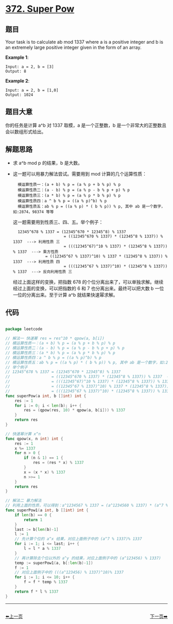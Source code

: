 # [372. Super Pow](https://leetcode.com/problems/super-pow/)


## 题目

Your task is to calculate ab mod 1337 where a is a positive integer and b is an extremely large positive integer given in the form of an array.

**Example 1**:

    Input: a = 2, b = [3]
    Output: 8

**Example 2**:

    Input: a = 2, b = [1,0]
    Output: 1024


## 题目大意


你的任务是计算 a^b 对 1337 取模，a 是一个正整数，b 是一个非常大的正整数且会以数组形式给出。

## 解题思路

- 求 a^b mod p 的结果，b 是大数。
- 这一题可以用暴力解法尝试。需要用到 mod 计算的几个运算性质：

        模运算性质一：(a + b) % p = (a % p + b % p) % p
        模运算性质二：(a - b) % p = (a % p - b % p + p) % p
        模运算性质三：(a * b) % p = (a % p * b % p) % p
        模运算性质四：a ^ b % p = ((a % p)^b) % p
        模运算性质五：ab % p = ((a % p) * ( b % p)) % p, 其中 ab 是一个数字，如:2874，98374 等等

    这一题需要用到性质三、四、五。举个例子：

        12345^678 % 1337 = (12345^670 * 12345^8) % 1337
        				    = ((12345^670 % 1337) * (12345^8 % 1337)) % 1337  ---> 利用性质 三
        				    = (((12345^67)^10 % 1337) * (12345^8 % 1337)) % 1337  ---> 乘方性质
                    = ((12345^67 % 1337)^10) % 1337 * (12345^8 % 1337)) % 1337  ---> 利用性质 四
        				    = (((12345^67 % 1337)^10) * (12345^8 % 1337)) % 1337  ---> 反向利用性质 三

    经过上面这样的变换，把指数 678 的个位分离出来了，可以单独求解。继续经过上面的变换，可以把指数的 6 和 7 也分离出来。最终可以把大数 b 一位一位的分离出来。至于计算 a^b 就结果快速幂求解。


## 代码

```go

package leetcode

// 解法一 快速幂 res = res^10 * qpow(a, b[i])
// 模运算性质一：(a + b) % p = (a % p + b % p) % p
// 模运算性质二：(a - b) % p = (a % p - b % p + p) % p
// 模运算性质三：(a * b) % p = (a % p * b % p) % p
// 模运算性质四：a ^ b % p = ((a % p)^b) % p
// 模运算性质五：ab % p = ((a % p) * ( b % p)) % p, 其中 ab 是一个数字，如:2874，98374 等等
// 举个例子
// 12345^678 % 1337 = (12345^670 * 12345^8) % 1337
//				    = ((12345^670 % 1337) * (12345^8 % 1337)) % 1337  ---> 利用性质 三
//				    = (((12345^67)^10 % 1337) * (12345^8 % 1337)) % 1337  ---> 乘方性质
//                  = ((12345^67 % 1337)^10) % 1337 * (12345^8 % 1337)) % 1337  ---> 利用性质 四
//				    = (((12345^67 % 1337)^10) * (12345^8 % 1337)) % 1337  ---> 反向利用性质 三
func superPow(a int, b []int) int {
	res := 1
	for i := 0; i < len(b); i++ {
		res = (qpow(res, 10) * qpow(a, b[i])) % 1337
	}
	return res
}

// 快速幂计算 x^n
func qpow(x, n int) int {
	res := 1
	x %= 1337
	for n > 0 {
		if (n & 1) == 1 {
			res = (res * x) % 1337
		}
		x = (x * x) % 1337
		n >>= 1
	}
	return res
}

// 解法二 暴力解法
// 利用上面的性质，可以得到：a^1234567 % 1337 = (a^1234560 % 1337) * (a^7 % 1337) % k = ((((a^123456) % 1337)^10)% 1337 * (a^7 % 1337))% 1337;
func superPow1(a int, b []int) int {
	if len(b) == 0 {
		return 1
	}
	last := b[len(b)-1]
	l := 1
	// 先计算个位的 a^x 结果，对应上面例子中的 (a^7 % 1337)% 1337
	for i := 1; i <= last; i++ {
		l = l * a % 1337
	}
	// 再计算除去个位以外的 a^y 的结果，对应上面例子中的 (a^123456) % 1337)
	temp := superPow1(a, b[:len(b)-1])
	f := 1
	// 对应上面例子中的 (((a^123456) % 1337)^10)% 1337
	for i := 1; i <= 10; i++ {
		f = f * temp % 1337
	}
	return f * l % 1337
}

```


----------------------------------------------
<div style="display: flex;justify-content: space-between;align-items: center;">
<p><a href="https://books.halfrost.com/leetcode/ChapterFour/0371.Sum-of-Two-Integers/">⬅️上一页</a></p>
<p><a href="https://books.halfrost.com/leetcode/ChapterFour/0373.Find-K-Pairs-with-Smallest-Sums/">下一页➡️</a></p>
</div>
